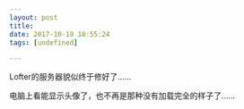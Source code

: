 ```yaml
---
layout: post
title: 
date: 2017-10-19 18:55:24
tags: [undefined]

---
```

Lofter的服务器貌似终于修好了……  

电脑上看能显示头像了，也不再是那种没有加载完全的样子了……